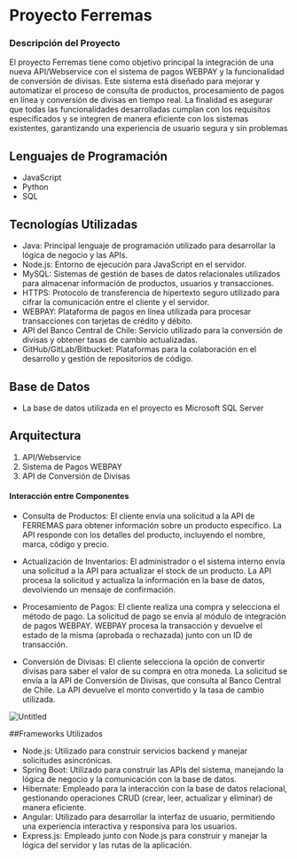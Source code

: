 # Proyecto Ferremas

### Descripción del Proyecto
El proyecto Ferremas tiene como objetivo principal la integración de una nueva API/Webservice 
con el sistema de pagos WEBPAY y la funcionalidad de conversión de divisas. Este sistema está diseñado 
para mejorar y automatizar el proceso de consulta de productos, procesamiento de pagos en línea y 
conversión de divisas en tiempo real. La finalidad es asegurar que todas las funcionalidades desarrolladas 
cumplan con los requisitos especificados y se integren de manera eficiente con los sistemas existentes, 
garantizando una experiencia de usuario segura y sin problemas​

## Lenguajes de Programación
- JavaScript
- Python
- SQL

## Tecnologías Utilizadas
- Java: Principal lenguaje de programación utilizado para desarrollar la lógica de negocio y las APIs.
- Node.js: Entorno de ejecución para JavaScript en el servidor.
- MySQL: Sistemas de gestión de bases de datos relacionales utilizados para almacenar información de productos, usuarios y transacciones.
- HTTPS: Protocolo de transferencia de hipertexto seguro utilizado para cifrar la comunicación entre el cliente y el servidor.
- WEBPAY: Plataforma de pagos en línea utilizada para procesar transacciones con tarjetas de crédito y débito.
- API del Banco Central de Chile: Servicio utilizado para la conversión de divisas y obtener tasas de cambio actualizadas.
- GitHub/GitLab/Bitbucket: Plataformas para la colaboración en el desarrollo y gestión de repositorios de código.

## Base de Datos
- La base de datos utilizada en el proyecto es Microsoft SQL Server

## Arquitectura
1. API/Webservice 
2. Sistema de Pagos WEBPAY
3. API de Conversión de Divisas

#### Interacción entre Componentes
- Consulta de Productos:
El cliente envía una solicitud a la API de FERREMAS para obtener información sobre un producto específico.
La API responde con los detalles del producto, incluyendo el nombre, marca, código y precio.

- Actualización de Inventarios:
El administrador o el sistema interno envía una solicitud a la API para actualizar el stock de un producto.
La API procesa la solicitud y actualiza la información en la base de datos, devolviendo un mensaje de confirmación.

- Procesamiento de Pagos:
El cliente realiza una compra y selecciona el método de pago.
La solicitud de pago se envía al módulo de integración de pagos WEBPAY.
WEBPAY procesa la transacción y devuelve el estado de la misma (aprobada o rechazada) junto con un ID de transacción.

- Conversión de Divisas:
El cliente selecciona la opción de convertir divisas para saber el valor de su compra en otra moneda.
La solicitud se envía a la API de Conversión de Divisas, que consulta al Banco Central de Chile.
La API devuelve el monto convertido y la tasa de cambio utilizada.

![Untitled](https://github.com/user-attachments/assets/1ee15a2f-687e-4a12-b599-57311e5e13b3)

##Frameworks Utilizados

- Node.js: Utilizado para construir servicios backend y manejar solicitudes asincrónicas.
- Spring Boot: Utilizado para construir las APIs del sistema, manejando la lógica de negocio y la comunicación con la base de datos.
- Hibernate: Empleado para la interacción con la base de datos relacional, gestionando operaciones CRUD (crear, leer, actualizar y eliminar) de manera eficiente.
- Angular: Utilizado para desarrollar la interfaz de usuario, permitiendo una experiencia interactiva y responsiva para los usuarios.
- Express.js: Empleado junto con Node.js para construir y manejar la lógica del servidor y las rutas de la aplicación.
